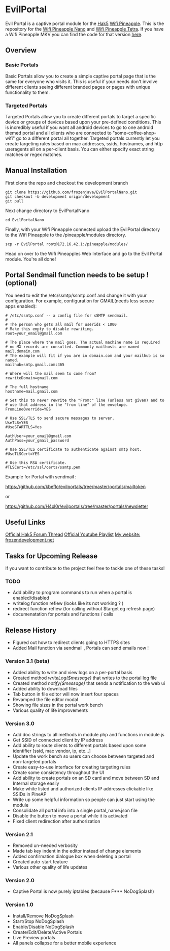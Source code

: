 # EvilPortal
Evil Portal is a captive portal module for the [Hak5](https://www.hak5.org) [Wifi Pineapple](https://www.wifipineapple.com/). This is the repository for the [Wifi Pineapple Nano](http://hakshop.myshopify.com/products/wifi-pineapple?variant=81044992) and [Wifi Pineapple Tetra](http://hakshop.myshopify.com/products/wifi-pineapple?variant=11303845317). If you have a Wifi Pineapple MKV you can find the code for that version [here](https://github.com/frozenjava/evilportal).

## Overview

### Basic Portals
Basic Portals allow you to create a simple captive portal page that is the same for everyone who visits it. This is useful if your needs don't involve different clients seeing different branded pages or pages with unique functionality to them.

### Targeted Portals
Targeted Portals allow you to create different portals to target a specific device or groups of devices based upon your pre-defined conditions. This is incredibly useful if you want all android devices to go to one android themed portal and all clients who are connected to "some-coffee-shop-wifi" go to a different portal all together. Targeted portals currently let you create targeting rules based on mac addresses, ssids, hostnames, and http useragents all on a per-client basis. You can either specify exact string matches or regex matches.

## Manual Installation

First clone the repo and checkout the development branch

```
git clone https://github.com/frozenjava/EvilPortalNano.git
git checkout -b development origin/development
git pull
```

Next change directory to EvilPortalNano

```
cd EvilPortalNano
```

Finally, with your Wifi Pineapple connected upload the EvilPortal directory to the Wifi Pineapple to the /pineapple/modules directory.

```
scp -r EvilPortal root@172.16.42.1:/pineapple/modules/
```

Head on over to the Wifi Pineapples Web Interface and go to the Evil Portal module. You're all done!

## Portal Sendmail function needs to be setup ! (optional)
You need to edit the /etc/ssmtp/ssmtp.conf and change it with your configuration.
For example, configuration for GMAIL(needs less secure apps enabled): 
```
# /etc/ssmtp.conf -- a config file for sSMTP sendmail.
#
# The person who gets all mail for userids < 1000
# Make this empty to disable rewriting.
root=your_email@gmail.com

# The place where the mail goes. The actual machine name is required
# no MX records are consulted. Commonly mailhosts are named mail.domain.com
# The example will fit if you are in domain.com and your mailhub is so named.
mailhub=smtp.gmail.com:465

# Where will the mail seem to come from?
rewriteDomain=gmail.com

# The full hostname
hostname=mail.gmail.com

# Set this to never rewrite the "From:" line (unless not given) and to
# use that address in the "from line" of the envelope.
FromLineOverride=YES

# Use SSL/TLS to send secure messages to server.
UseTLS=YES
#UseSTARTTLS=Yes

AuthUser=your_email@gmail.com
AuthPass=your_gmail_password

# Use SSL/TLS certificate to authenticate against smtp host.
#UseTLSCert=YES

# Use this RSA certificate.
#TLSCert=/etc/ssl/certs/ssmtp.pem﻿
```

Example for Portal with sendmail :

https://github.com/kbeflo/evilportals/tree/master/portals/mailtoken

or 

https://github.com/H4xl0r/evilportals/tree/master/portals/newsletter


## Useful Links
[Official Hak5 Forum Thread](https://forums.hak5.org/index.php?/topic/37874-official-evilportal/)
[Official Youtube Playlist](https://www.youtube.com/playlist?list=PLW7RuuSaPPzDgrZINbNkt4ujR7RDTUCMB)
[My website: frozendevelopment.net](http://frozendevelopment.net/)

## Tasks for Upcoming Release
If you want to contribute to the project feel free to tackle one of these tasks!

### TODO
* Add ability to program commands to run when a portal is enabled/disabled
* writelog function refiew (looks like its not working ? )
* redirect function refiew (for calling without $target eg refresh page) 
* documenatation for portals and functions / calls 

## Release History
* Figured out how to redirect clients going to HTTPS sites 
* Added Mail function via sendmail , Portals can send emails now !

### Version 3.1 (beta)
* Added ability to write and view logs on a per-portal basis
* Created method <i>writeLog($message)</i> that writes to the portal log file
* Created method <i>notify($message)</i> that sends a notification to the web ui
* Added ability to download files
* Tab button in file editor will now insert four spaces
* Revamped the file editor modal
* Showing file sizes in the portal work bench
* Various quality of life improvements

### Version 3.0
* Add doc strings to all methods in module.php and functions in module.js
* Get SSID of connected client by IP address
* Add ability to route clients to different portals based upon some identifier [ssid, mac vendor, ip, etc...]
* Update the work bench so users can choose between targeted and non-targeted portals
* Create easy-to-use interface for creating targeting rules
* Create some consistency throughout the UI
* Add ability to create portals on an SD card and move between SD and Internal storage easily
* Make white listed and authorized clients IP addresses clickable like SSIDs in PineAP
* Write up some helpful information so people can just start using the module
* Consolidate all portal info into a single portal_name.json file
* Disable the button to move a portal while it is activated
* Fixed client redirection after authorization

### Version 2.1
* Removed un-needed verbosity
* Made tab key indent in the editor instead of change elements
* Added confirmation dialogue box when deleting a portal
* Created auto-start feature
* Various other quality of life updates

### Version 2.0
* Captive Portal is now purely iptables (because F*** NoDogSplash)

### Version 1.0
* Install/Remove NoDogSplash
* Start/Stop NoDogSplash
* Enable/Disable NoDogSplash
* Create/Edit/Delete/Active Portals
* Live Preview portals
* All panels collapse for a better mobile experience
